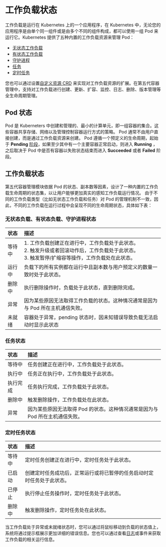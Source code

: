 # 工作负载状态

工作负载是运行在 Kubernetes 上的一个应用程序，在 Kubernetes 中，无论您的应用程序是由单个同一组件或是由多个不同的组件构成，都可以使用一组 Pod 来运行它。Kubernetes 提供了五种内置的工作负载资源来管理 Pod：

- [无状态工作负载](../create-deployment.md)
- [有状态工作负载](../create-statefulset.md)
- [守护进程](../create-daemonset.md)
- [任务](../create-job.md)
- [定时任务](../create-cronjob.md)

您也可以通过设置[自定义资源 CRD](../../custom-resources/create.md) 来实现对工作负载资源的扩展。在第五代容器管理中，支持对工作负载进行创建、更新、扩容、监控、日志、删除、版本管理等全生命周期管理。

## Pod 状态

Pod 是 Kuberneters 中创建和管理的、最小的计算单元，即一组容器的集合。这些容器共享存储、网络以及管理控制容器运行方式的策略。
Pod 通常不由用户直接创建，而是通过工作负载资源来创建。
Pod 遵循一个预定义的生命周期，起始于 __Pending__ [阶段](https://kubernetes.io/zh-cn/docs/concepts/workloads/pods/pod-lifecycle/#pod-phase)，如果至少其中有一个主要容器正常启动，则进入 __Running__ ，之后取决于 Pod 中是否有容器以失败状态结束而进入 __Succeeded__ 或者 __Failed__ 阶段。

## 工作负载状态

第五代容器管理模块依据 Pod 的状态、副本数等因素，设计了一种内置的工作负载生命周期的状态集，以让用户能够更加真实的感知工作负载运行情况。
由于不同的工作负载类型（比如无状态工作负载和任务）对 Pod 的管理机制不一致，因此，不同的工作负载在运行过程中会呈现不同的生命周期状态，具体如下表：

### 无状态负载、有状态负载、守护进程状态

| 状态                  | 描述                                                       |
| :---------------------- | :----------------------------------------------------------- |
| 等待中     | 1. 工作负载创建正在进行中，工作负载处于此状态。<br>2. 触发升级或者回滚动作后，工作负载处于此状态。<br>3. 触发暂停/扩缩容等操作，工作负载处在此状态。 |
| 运行中 | 负载下的所有实例都在运行中且副本数与用户预定义的数量一致时处于此状态。 |
| 删除中 | 执行删除操作时，负载处于此状态，直到删除完成。 |
| 异常 | 因为某些原因无法取得工作负载的状态。这种情况通常是因为与 Pod 所在主机通信失败。 |
| 未就绪 | 容器处于异常，pending 状态时，因未知错误导致负载无法启动时显示此状态 |

### 任务状态

| 状态     | 描述                                                         |
| :------- | :----------------------------------------------------------- |
| 等待中   | 任务创建正在进行中，工作负载处于此状态。                     |
| 执行中   | 任务正在执行中，工作负载处于此状态。                         |
| 执行完成 | 任务执行完成，工作负载处于此状态。                           |
| 删除中   | 触发删除操作，工作负载处在此状态。                           |
| 异常     | 因为某些原因无法取得 Pod 的状态。这种情况通常是因为与 Pod 所在主机通信失败。 |

### 定时任务状态

| 状态   | 描述                                                         |
| :----- | :----------------------------------------------------------- |
| 等待中 | 定时任务创建正在进行中，定时任务处于此状态。                 |
| 已启动 | 创建定时任务成功后，正常运行或将已暂停的任务启动时定时任务处于此状态。 |
| 已停止 | 执行停止任务操作时，定时任务处于此状态。                     |
| 删除中 | 触发删除操作，定时任务处在此状态。                           |

当工作负载处于异常或未就绪状态时，您可以通过将鼠标移动到负载的状态值上，系统将通过提示框展示更加详细的错误信息。您也可以通过查看[日志](../../../insight/data-query/log.md)或事件来获取工作负载的相关运行信息。
